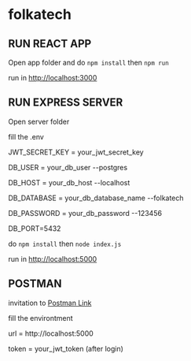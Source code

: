 # folkatech

## RUN REACT APP
Open app folder and do `npm install` then `npm run`

run in [http://localhost:3000](http://localhost:3000)

## RUN EXPRESS SERVER
Open server folder

fill the .env

JWT_SECRET_KEY = your_jwt_secret_key

DB_USER = your_db_user --postgres

DB_HOST = your_db_host --localhost

DB_DATABASE = your_db_database_name --folkatech

DB_PASSWORD = your_db_password --123456

DB_PORT=5432

do `npm install` then `node index.js`

run in [http://localhost:5000](http://localhost:5000)

## POSTMAN
invitation to [Postman Link](https://app.getpostman.com/join-team?invite_code=594f64727fb5cb73edf5455f2b1b2150&target_code=bafc3d4a67c6d3994f8e73a28fd7209d)

fill the environtment

url = http://localhost:5000

token = your_jwt_token (after login)
